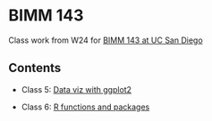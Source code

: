 # BIMM 143

Class work from W24 for [BIMM 143 at UC San Diego](https://bioboot.github.io/bimm143_W24/)

## Contents

- Class 5: [Data viz with ggplot2]()

- Class 6: [R functions and packages]()
